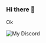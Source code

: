 ### Hi there 👋

Ok

![My Discord](https://discord-readme-badge.vercel.app/api?id=<942113101556375582>)
